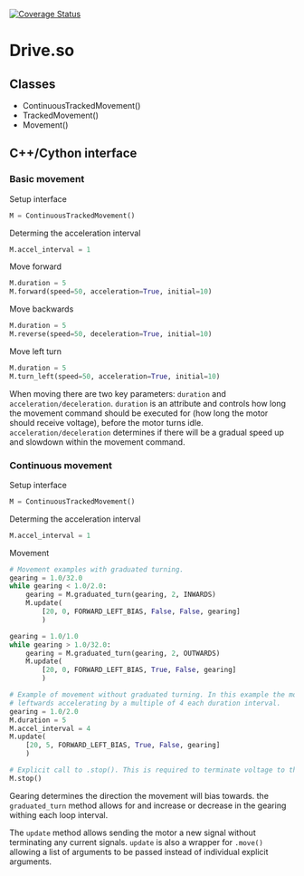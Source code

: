 [![Coverage Status](https://coveralls.io/repos/github/kelceydamage/raspi/badge.svg?branch=master)](https://coveralls.io/github/kelceydamage/raspi?branch=master)
# Drive.so

## Classes
* ContinuousTrackedMovement()
* TrackedMovement()
* Movement()

## C++/Cython interface

### Basic movement
Setup interface
```python
M = ContinuousTrackedMovement()
```

Determing the acceleration interval
```python
M.accel_interval = 1
```

Move forward
```python
M.duration = 5
M.forward(speed=50, acceleration=True, initial=10)
```

Move backwards
```python
M.duration = 5
M.reverse(speed=50, deceleration=True, initial=10)
```

Move left turn
```python
M.duration = 5
M.turn_left(speed=50, acceleration=True, initial=10)
```

When moving there are two key parameters: `duration` and `acceleration/deceleration`. `duration` is an attribute and controls how long the movement command should be executed for (how long the motor should receive voltage), before the motor turns idle. `acceleration/deceleration` determines if there will be a gradual speed up and slowdown within the movement command.

### Continuous movement
Setup interface
```python
M = ContinuousTrackedMovement()
```

Determing the acceleration interval
```python
M.accel_interval = 1
```

Movement
```python
# Movement examples with graduated turning.
gearing = 1.0/32.0
while gearing < 1.0/2.0:
    gearing = M.graduated_turn(gearing, 2, INWARDS)
    M.update(
        [20, 0, FORWARD_LEFT_BIAS, False, False, gearing]
        )

gearing = 1.0/1.0
while gearing > 1.0/32.0:
    gearing = M.graduated_turn(gearing, 2, OUTWARDS)
    M.update(
        [20, 0, FORWARD_LEFT_BIAS, True, False, gearing]
        )

# Example of movement without graduated turning. In this example the motors will drive 
# leftwards accelerating by a multiple of 4 each duration interval.
gearing = 1.0/2.0
M.duration = 5
M.accel_interval = 4
M.update(
    [20, 5, FORWARD_LEFT_BIAS, True, False, gearing]
    )

# Explicit call to .stop(). This is required to terminate voltage to the motor.
M.stop()
```

Gearing determines the direction the movement will bias towards. the `graduated_turn` method allows for and increase or decrease in the gearing withing each loop interval.

The `update` method allows sending the motor a new signal without terminating any current signals. `update` is also a wrapper for `.move()` allowing a list of arguments to be passed instead of individual explicit arguments.